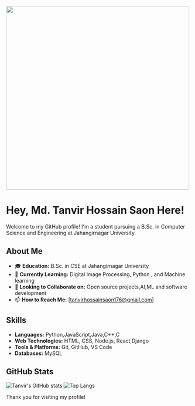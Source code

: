 
<img width="500" align="center" src="https://user-images.githubusercontent.com/55389276/140866485-8fb1c876-9a8f-4d6a-98dc-08c4981eaf70.gif" />


# Hey, Md. Tanvir Hossain Saon Here!

Welcome to my GitHub profile! I'm a student pursuing a B.Sc. in Computer Science and Engineering at Jahangirnagar University.



## About Me

- 🎓 **Education:** B.Sc. in CSE at Jahangirnagar University
- 🌱 **Currently Learning:** Digital Image Processing, Python , and Machine learning
- 👯 **Looking to Collaborate on:** Open source projects,AI,ML and software development
- 📫 **How to Reach Me:** [tanvirhossainsaon176@gmail.com]

## Skills

- **Languages:** Python,JavaScript,Java,C++,C
- **Web Technologies:** HTML, CSS, Node.js, React,Django
- **Tools & Platforms:** Git, GitHub, VS Code
- **Databases:** MySQL

## GitHub Stats

![Tanvir's GitHub stats](https://github-readme-stats.vercel.app/api?username=Tanvir-831&show_icons=true&theme=radical)
![Top Langs](https://github-readme-stats.vercel.app/api/top-langs/?username=Tanvir-831&layout=compact&theme=radical)

Thank you for visiting my profile!
